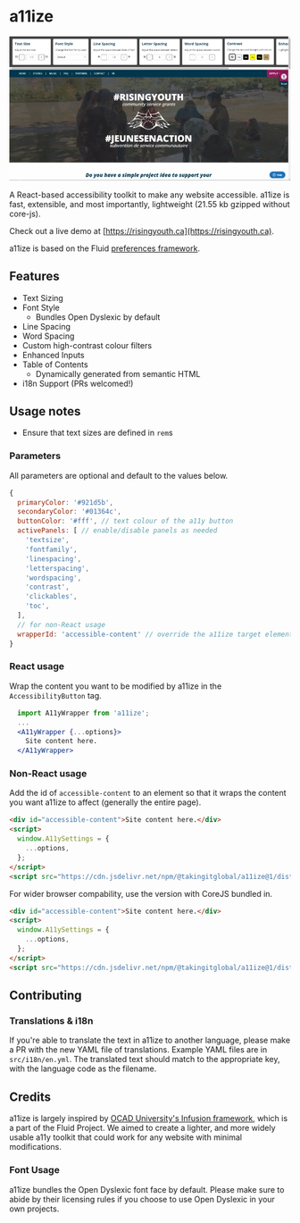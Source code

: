 # a11ize

![Demo of a11ize](rydemo.png)

A React-based accessibility toolkit to make any website accessible.
a11ize is fast, extensible, and most importantly, lightweight (21.55 kb gzipped without core-js).

Check out a live demo at [https://risingyouth.ca](https://risingyouth.ca).

a11ize is based on the Fluid [preferences framework](https://fluidproject.org/projects.html).

## Features

- Text Sizing
- Font Style
  - Bundles Open Dyslexic by default
- Line Spacing
- Word Spacing
- Custom high-contrast colour filters
- Enhanced Inputs
- Table of Contents
  - Dynamically generated from semantic HTML
- i18n Support (PRs welcomed!)

## Usage notes

- Ensure that text sizes are defined in `rem`s

### Parameters

All parameters are optional and default to the values below.

```js
{
  primaryColor: '#921d5b',
  secondaryColor: '#01364c',
  buttonColor: '#fff', // text colour of the a11y button
  activePanels: [ // enable/disable panels as needed
    'textsize',
    'fontfamily',
    'linespacing',
    'letterspacing',
    'wordspacing',
    'contrast',
    'clickables',
    'toc',
  ],
  // for non-React usage
  wrapperId: 'accessible-content' // override the a11ize target element
}
```

### React usage

Wrap the content you want to be modified by a11ize in the `AccessibilityButton`
tag.

```jsx
  import A11yWrapper from 'a11ize';
  ...
  <A11yWrapper {...options}>
    Site content here.
  </A11yWrapper>
```

### Non-React usage

Add the id of `accessible-content` to an element so that it wraps the content you want a11ize to affect (generally the entire page).

```html
<div id="accessible-content">Site content here.</div>
<script>
  window.A11ySettings = {
    ...options,
  };
</script>
<script src="https://cdn.jsdelivr.net/npm/@takingitglobal/a11ize@1/dist/with-react/index.js"></script>
```

For wider browser compability, use the version with CoreJS bundled in.

```html
<div id="accessible-content">Site content here.</div>
<script>
  window.A11ySettings = {
    ...options,
  };
</script>
<script src="https://cdn.jsdelivr.net/npm/@takingitglobal/a11ize@1/dist/with-react-cjs/index.js"></script>
```

## Contributing

### Translations & i18n

If you're able to translate the text in a11ize to another language, please make a PR with the new YAML file of translations.
Example YAML files are in `src/i18n/en.yml`. The translated text should match to the appropriate key, with the language code as the filename.

## Credits

a11ize is largely inspired by [OCAD University's Infusion framework](https://github.com/fluid-project/infusion), which is a part of the Fluid Project. 
We aimed to create a lighter, and more widely usable a11y toolkit that could work for any website with minimal modifications.

### Font Usage

a11ize bundles the Open Dyslexic font face by default. Please make sure to
abide by their licensing rules if you choose to use Open Dyslexic in your own
projects.
